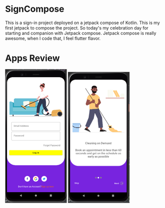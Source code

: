 # SignCompose
This is a sign-in project deployed on a jetpack compose of Kotlin. This is my first jetpack to compose the project.
So today's my celebration day for starting and companion with Jetpack compose.
Jetpack compose is really awesome, when I code that, I feel flutter flavor.


# Apps Review

<p>
  <img src="https://github.com/Saruj-chy/SignCompose/blob/main/image/signin.PNG"   width="200" title="Sign In">
  <img src="https://github.com/Saruj-chy/SignCompose/blob/main/image/boarding.PNG"   width="200" title="Boarding">
</p>

